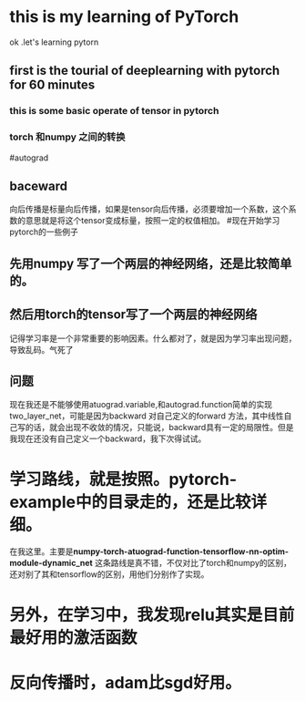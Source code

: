 # this is my learning of PyTorch  
ok .let's learning pytorn
## first is the tourial of deeplearning with pytorch for 60 minutes
### this is some basic operate of tensor in pytorch
###  torch 和numpy 之间的转换
#autograd
##  baceward
向后传播是标量向后传播，如果是tensor向后传播，必须要增加一个系数，这个系数的意思就是将这个tensor变成标量，按照一定的权值相加。
#现在开始学习pytorch的一些例子
## 先用numpy 写了一个两层的神经网络，还是比较简单的。
## 然后用torch的tensor写了一个两层的神经网络
记得学习率是一个非常重要的影响因素。什么都对了，就是因为学习率出现问题，导致乱码。气死了
## 问题
现在我还是不能够使用atuograd.variable,和autograd.function简单的实现two_layer_net，可能是因为backward 对自己定义的forward 方法，其中线性自己写的话，就会出现不收敛的情况，只能说，backward具有一定的局限性。但是我现在还没有自己定义一个backward，我下次得试试。
# 学习路线，就是按照。pytorch-example中的目录走的，还是比较详细。
在我这里。主要是**numpy-torch-atuograd-function-tensorflow-nn-optim-module-dynamic_net**
这条路线是真不错，不仅对比了torch和numpy的区别，还对别了其和tensorflow的区别，用他们分别作了实现。
# 另外，在学习中，我发现relu其实是目前最好用的激活函数
# 反向传播时，adam比sgd好用。
